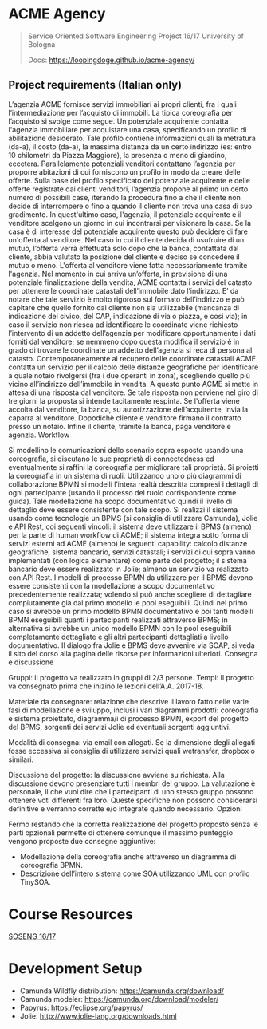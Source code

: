 # ACME Agency

> Service Oriented Software Engineering Project 16/17 University of Bologna
>
> Docs: https://loopingdoge.github.io/acme-agency/

## Project requirements (Italian only)

L’agenzia ACME fornisce servizi immobiliari ai propri clienti, fra i quali l’intermediazione per l’acquisto di immobili.
La tipica coreografia per l’acquisto si svolge come segue.
Un potenziale acquirente contatta l'agenzia immobiliare per acquistare una casa, specificando un profilo di abilitazione desiderato. Tale profilo contiene informazioni quali la metratura (da-a), il costo (da-a), la massima distanza da un certo indirizzo (es: entro 10 chilometri da Piazza Maggiore), la presenza o meno di giardino, eccetera.
Parallelamente potenziali venditori contattano l’agenzia per proporre abitazioni di cui forniscono un profilo in modo da creare delle offerte.
Sulla base del profilo specificato del potenziale acquirente e delle offerte registrate dai clienti venditori, l’agenzia propone al primo un certo numero di possibili case, iterando la procedura fino a che il cliente non decide di interrompere o fino a quando il cliente non trova una casa di suo gradimento. In quest'ultimo caso, l'agenzia, il potenziale acquirente e il venditore scelgono un giorno in cui incontrarsi per visionare la casa. Se la casa è di interesse del potenziale acquirente questo può decidere di fare un'offerta al venditore.
Nel caso in cui il cliente decida di usufruire di un mutuo, l’offerta verrà effettuata solo dopo che la banca, contattata dal cliente, abbia valutato la posizione del cliente e deciso se concedere il mutuo o meno.
L'offerta al venditore viene fatta necessariamente tramite l'agenzia. Nel momento in cui arriva un’offerta, in previsione di una potenziale finalizzazione della vendita, ACME contatta i servizi del catasto per ottenere le coordinate catastali dell’immobile dato l’indirizzo. E’ da notare che tale servizio è molto rigoroso sul formato dell’indirizzo e può capitare che quello fornito dal cliente non sia utilizzabile (mancanza di indicazione del civico, del CAP, indicazione di via o piazza, e così via); in caso il servizio non riesca ad identificare le coordinate viene richiesto l’intervento di un addetto dell’agenzia per modificare opportunamente i dati forniti dal venditore; se nemmeno dopo questa modifica il servizio è in grado di trovare le coordinate un addetto dell’agenzia si reca di persona al catasto.
Contemporaneamente al recupero delle coordinate catastali ACME contatta un servizio per il calcolo delle distanze geografiche per identificare a quale notaio rivolgersi (fra i due operanti in zona), scegliendo quello più vicino all’indirizzo dell’immobile in vendita. A questo punto ACME si mette in attesa di una risposta dal venditore. Se tale risposta non perviene nel giro di tre giorni la proposta si intende tacitamente respinta.
Se l'offerta viene accolta dal venditore, la banca, su autorizzazione dell’acquirente, invia la caparra al venditore. Dopodichè cliente e venditore firmano il contratto presso un notaio. Infine il cliente, tramite la banca, paga venditore e agenzia.
Workflow

Si modellino le comunicazioni dello scenario sopra esposto usando una coreografia, si discutano le sue proprietà di connectedness ed eventualmente si raffini la coreografia per migliorare tali proprietà. Si proietti la coreografia in un sistema di ruoli.
Utilizzando uno o più diagrammi di collaborazione BPMN si modelli l’intera realtà descritta compresi i dettagli di ogni partecipante (usando il processo del ruolo corrispondente come guida). Tale modellazione ha scopo documentativo quindi il livello di dettaglio deve essere consistente con tale scopo.
Si realizzi il sistema usando come tecnologie un BPMS (si consiglia di utilizzare Camunda), Jolie e API Rest, coi seguenti vincoli:
il sistema deve utilizzare il BPMS (almeno) per la parte di human workflow di ACME;
il sistema integra sotto forma di servizi esterni ad ACME (almeno) le seguenti capability: calcolo distanze geografiche, sistema bancario, servizi catastali;
i servizi di cui sopra vanno implementati (con logica elementare) come parte del progetto;
il sistema bancario deve essere realizzato in Jolie;
almeno un servizio va realizzato con API Rest.
I modelli di processo BPMN da utilizzare per il BPMS devono essere consistenti con la modellazione a scopo documentativo precedentemente realizzata; volendo si può anche scegliere di dettagliare compiutamente già dal primo modello le pool eseguibili. Quindi nel primo caso si avrebbe un primo modello BPMN documentativo e poi tanti modelli BPMN eseguibili quanti i partecipanti realizzati attraverso BPMS; in alternativa si avrebbe un unico modello BPMN con le pool eseguibili completamente dettagliate e gli altri partecipanti dettagliati a livello documentativo.
Il dialogo fra Jolie e BPMS deve avvenire via SOAP, si veda il sito del corso alla pagina delle risorse per informazioni ulteriori.
Consegna e discussione

Gruppi: il progetto va realizzato in gruppi di 2/3 persone.
Tempi: Il progetto va consegnato prima che inizino le lezioni dell’A.A. 2017-18.

Materiale da consegnare: relazione che descrive il lavoro fatto nelle varie fasi di modellazione e sviluppo, inclusi i vari diagrammi prodotti: coreografia e sistema proiettato, diagramma/i di processo BPMN, export del progetto del BPMS, sorgenti dei servizi Jolie ed eventuali sorgenti aggiuntivi.

Modalità  di consegna: via email con allegati. Se la dimensione degli allegati fosse eccessiva si consiglia di utilizzare servizi quali wetransfer, dropbox o similari.

Discussione del progetto: la discussione avviene su richiesta. Alla discussione devono presenziare tutti i membri del gruppo. La valutazione è personale, il che vuol dire che i partecipanti di uno stesso gruppo possono ottenere voti differenti fra loro. Queste specifiche non possono considerarsi definitive e verranno corrette e/o integrate quando necessario.
Opzioni

Fermo restando che la corretta realizzazione del progetto proposto senza le parti opzionali permette di ottenere comunque il massimo punteggio vengono proposte due consegne aggiuntive:
- Modellazione della coreografia anche attraverso un diagramma di coreografia BPMN.
- Descrizione dell’intero sistema come SOA utilizzando UML con profilo TinySOA.

# Course Resources
[SOSENG 16/17](http://soseng.web.cs.unibo.it/?page_id=762)

# Development Setup

- Camunda Wildfly distribution: https://camunda.org/download/
- Camunda modeler: https://camunda.org/download/modeler/
- Papyrus: https://eclipse.org/papyrus/
- Jolie: http://www.jolie-lang.org/downloads.html
